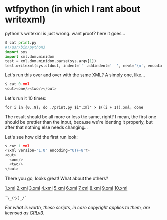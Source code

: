 # wtfpython (in which I rant about writexml)

python's writexml is just wrong. want proof? here it goes...

```python
$ cat print.py
#!/usr/bin/python3
import sys
import xml.dom.minidom
test = xml.dom.minidom.parse(sys.argv[1])
test.writexml(sys.stdout, indent='', addindent='  ', newl='\n', encoding="UTF-8")
```

Let's run this over and over with the same XML? A simply one, like...

```python
$ cat 0.xml
<out><one/><two/></out>
```

Let's run it 10 times:

```
for i in {0..9}; do ./print.py $i".xml" > $((i + 1)).xml; done
```

The result should be all more or less the same, right? I mean, the first one
should be prettier than the input, because we're identing it properly, but
after that nothing else needs changing...

Let's see how did the first run look:

```python
$ cat 1.xml
<?xml version="1.0" encoding="UTF-8"?>
<out>
  <one/>
  <two/>
</out>
```

There you go, looks great! What about the others?

[1.xml](1.xml)
[2.xml](2.xml)
[3.xml](3.xml)
[4.xml](4.xml)
[5.xml](5.xml)
[6.xml](6.xml)
[7.xml](7.xml)
[8.xml](8.xml)
[9.xml](9.xml)
[10.xml](10.xml)

`¯\_(ツ)_/¯`

*For what is worth, these scripts, in case copyright applies to them, are licensed as [GPLv3](LICENSE).*
